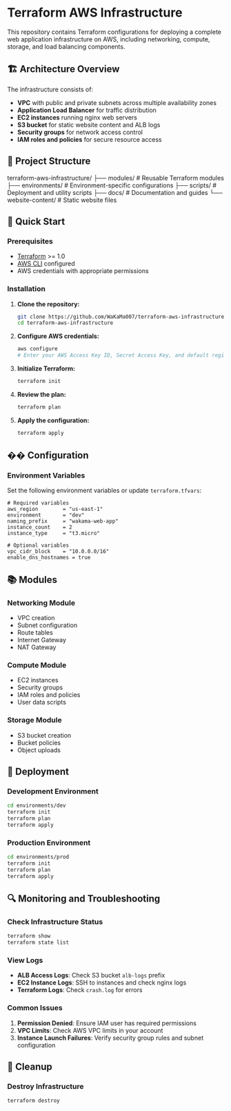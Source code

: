 # Terraform AWS Infrastructure

This repository contains Terraform configurations for deploying a complete web application infrastructure on AWS, including networking, compute, storage, and load balancing components.

## 🏗️ Architecture Overview

The infrastructure consists of:
- **VPC** with public and private subnets across multiple availability zones
- **Application Load Balancer** for traffic distribution
- **EC2 instances** running nginx web servers
- **S3 bucket** for static website content and ALB logs
- **Security groups** for network access control
- **IAM roles and policies** for secure resource access


## 📁 Project Structure

terraform-aws-infrastructure/
├── modules/ # Reusable Terraform modules
├── environments/ # Environment-specific configurations
├── scripts/ # Deployment and utility scripts
├── docs/ # Documentation and guides
└── website-content/ # Static website files

## 🚀 Quick Start

### Prerequisites

- [Terraform](https://www.terraform.io/downloads.html) >= 1.0
- [AWS CLI](https://aws.amazon.com/cli/) configured
- AWS credentials with appropriate permissions

### Installation

1. **Clone the repository:**
   ```bash
   git clone https://github.com/WaKaMa007/terraform-aws-infrastructure.git
   cd terraform-aws-infrastructure
   ```

2. **Configure AWS credentials:**
   ```bash
   aws configure
   # Enter your AWS Access Key ID, Secret Access Key, and default region
   ```

3. **Initialize Terraform:**
   ```bash
   terraform init
   ```

4. **Review the plan:**
   ```bash
   terraform plan
   ```

5. **Apply the configuration:**
   ```bash
   terraform apply
   ```



## �� Configuration

### Environment Variables

Set the following environment variables or update `terraform.tfvars`:

```hcl
# Required variables
aws_region        = "us-east-1"
environment       = "dev"
naming_prefix     = "wakama-web-app"
instance_count    = 2
instance_type     = "t3.micro"

# Optional variables
vpc_cidr_block    = "10.0.0.0/16"
enable_dns_hostnames = true
```

## 📚 Modules

### Networking Module
- VPC creation
- Subnet configuration
- Route tables
- Internet Gateway
- NAT Gateway

### Compute Module
- EC2 instances
- Security groups
- IAM roles and policies
- User data scripts

### Storage Module
- S3 bucket creation
- Bucket policies
- Object uploads


## 🚀 Deployment

### Development Environment
```bash
cd environments/dev
terraform init
terraform plan
terraform apply
```

### Production Environment
```bash
cd environments/prod
terraform init
terraform plan
terraform apply
```


## 🔍 Monitoring and Troubleshooting

### Check Infrastructure Status
```bash
terraform show
terraform state list
```

### View Logs
- **ALB Access Logs**: Check S3 bucket `alb-logs` prefix
- **EC2 Instance Logs**: SSH to instances and check nginx logs
- **Terraform Logs**: Check `crash.log` for errors

### Common Issues

1. **Permission Denied**: Ensure IAM user has required permissions
2. **VPC Limits**: Check AWS VPC limits in your account
3. **Instance Launch Failures**: Verify security group rules and subnet configuration

## 🧹 Cleanup

### Destroy Infrastructure
```bash
terraform destroy
```
